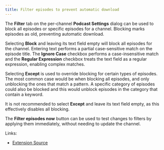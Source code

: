 ```yaml
---
title: Filter episodes to prevent automatic download
---
```


The **Filter** tab on the per-channel **Podcast Settings** dialog can be used to block all episodes
or specific episodes for a channel. Blocking marks episodes as old, preventing automatic download.

Selecting **Block** and leaving its text field empty will block all episodes for the channel.
Entering text performs a partial case-sensitive match on the episode title. The **Ignore Case**
checkbox performs a case-insensitive match and the **Regular Expression** checkbox treats the text
field as a regular expression, enabling complex matches.

Selecting **Except** is used to override blocking for certain types of episodes. The most common
case would be when blocking all episodes, and only unblocking the ones that match a pattern.
A specific category of episodes could also be blocked and this would unblock episodes in the
category that contain a keyword.

It is not recommended to select **Except** and leave its text field empty, as this effectively
disables all blocking.

The **Filter episodes now** button can be used to test changes to filters by applying them
immediately, without needing to update the channel.

Links:

-   [Extension Source](https://github.com/gpodder/gpodder/blob/master/share/gpodder/extensions/filter.py)
